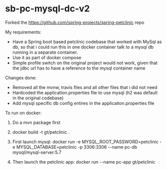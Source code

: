 # sb-pc-mysql-dc-v2

Forked the https://github.com/spring-projects/spring-petclinic repo

My requirements:
- Have a Spring boot based petclinic codebase that worked with MySql as db, so that i could run this in one docker container talk to a mysql db running in a separate container.
- Use it as part of docker compose
- Simple profile switch on the original project would not work, given that the jdbc url has to have a reference to the mysql container name

Changes done:
- Removed all the mvnw, travis files and all other files that i did not need
- Hardcoded the application.properties file to use mysql (h2 was default in the original codebase)
- Add mysql specific db config entires in the applicaiton.properties file

To run on docker:
1. Do a mvn package first 
2. docker build -t gt/petclinic .
3. First launch mysql:
docker run -e MYSQL_ROOT_PASSWORD=petclinic -e MYSQL_DATABASE=petclinic -p 3306:3306 --name pc-db mysql/mysql-server:5.7 

4. Then launch the petclinic app:
docker run --name pc-app gt/petclinic 
